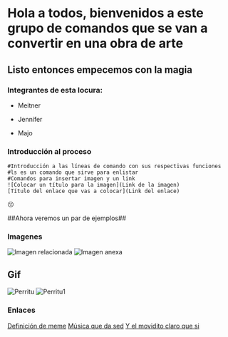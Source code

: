 # Hola a todos, bienvenidos a este grupo de comandos que se van a convertir en una obra de arte
## Listo entonces empecemos con la magia
### Integrantes de esta locura:
+ Meitner
- Jennifer
* Majo

### **Introducción al proceso**
```
#Introducción a las líneas de comando con sus respectivas funciones
#ls es un comando que sirve para enlistar
#Comandos para insertar imagen y un link
![Colocar un título para la imagen](Link de la imagen)
[Título del enlace que vas a colocar](Link del enlace)
```
:kissing:

##Ahora veremos un par de ejemplos##

### Imagenes
![Imagen relacionada](https://img.buzzfeed.com/buzzfeed-static/static/2019-02/5/12/asset/buzzfeed-prod-web-06/sub-buzz-21636-1549386090-1.jpg)
![Imagen anexa](https://img.buzzfeed.com/buzzfeed-static/static/2019-02/5/11/asset/buzzfeed-prod-web-03/sub-buzz-1005-1549385921-9.jpg)
## Gif
![Perritu](https://th.bing.com/th/id/R.dc106a63b5edda3003f0a169725bde57?rik=DoKik4vlvUG4kw&pid=ImgRaw&r=0)
![Perritu1](https://i.pinimg.com/originals/2b/93/df/2b93df5a6ca0b0dcaef5d3ab76d73046.gif)

### Enlaces
[Definición de meme](https://www.significados.com/meme/)
[Música que da sed](https://www.youtube.com/watch?v=IjoyedX1X1M)
[Y el movidito claro que si](https://www.youtube.com/watch?v=vKpSBWigvlo)

